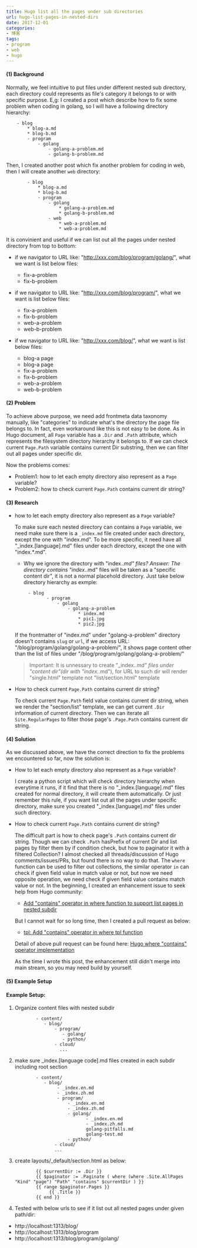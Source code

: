 ```yaml
---
title: Hugo list all the pages under sub directories
url: hugo-list-pages-in-nested-dirs
date: 2017-12-01
categories:
- 博客
tags:
- program
- web
- hugo
---
```


#### (1) Background

Normally, we feel intuitive to put files under different nested sub directory, each directory could represents as file's category it belongs to or with specific purpose.
E,g: I created a post which describe how to fix some problem when coding in golang, so I will have a following directory hierarchy:

```
    - blog
        * blog-a.md
        * blog-b.md
        - program
            - golang
                - golang-a-problem.md
                - golang-b-problem.md
```

Then, I created another post which fix another problem for coding in web, then I will create another `web` directory:

```
        - blog
            * blog-a.md
            * blog-b.md
            - program
                - golang
                    * golang-a-problem.md
                    * golang-b-problem.md
                - web
                    * web-a-problem.md
                    * web-a-problem.md
```

It is convinient and useful if we can list out all the pages under nested directory from top to bottom:

- if we navigator to URL like: "http://xxx.com/blog/program/golang/", what we want is list below files:

    * fix-a-problem
    * fix-b-problem

- if we navigator to URL like: "http://xxx.com/blog/program/", what we want is list below files:

    * fix-a-problem
    * fix-b-problem
    * web-a-problem
    * web-b-problem

- if we navigator to URL like: "http://xxx.com/blog/", what we want is list below files:

    * blog-a page
    * blog-a page
    * fix-a-problem
    * fix-b-problem
    * web-a-problem
    * web-b-problem

#### (2) Problem
To achieve above purpose, we need add frontmeta data taxonomy manually, like "categories" to indicate what's the directory the page file belongs to. In fact, even workaround like this is not easy to be done. As in Hugo document, all `Page` variable has a `.Dir` and `.Path` attribute, which represents the filesystem directory hierarchy it belongs to. If we can check current `Page.Path` variable contains current Dir substring, then we can filter out all pages under specific dir.

Now the problems comes:
- Problem1: how to let each empty directory also represent as a `Page` variable?
- Problem2: how to check current `Page.Path` contains current dir string?

#### (3) Research
- how to let each empty directory also represent as a `Page` variable?

    To make sure each nested directory can contains a `Page` variable, we need make sure there is a `_index.md` file created under each directory, except the one with "index.md". To be more specific, it need have all "_index.[language].md" files under each directory, except the one with "index.*.md".

    - Why we ignore the directory with "index.*.md" files?
    Answer: The directory contains "index.*.md" files will be taken as a "specific content dir", it is not a normal placehold directory. Just take below directory hierarchy as exmple:

    ```
         - blog
                - program
                    - golang
                        - golang-a-problem
                            * index.md
                            * pic1.jpg
                            * pic2.jpg
    ```

    If the frontmatter of "index.md" under "golang-a-problem" directory doesn't contains `slug` or `url`, if we access URL: "/blog/program/golang/golang-a-problem/", it shows page content other than the list of files under "/blog/program/golang/golang-a-problem/"

    > Important: It is unnessary to create "_index.*.md" files under "content dir"(dir with "index.*.md"), for URL to such dir will render "single.html" template not "list/section.html" template

- How to check current `Page.Path` contains current dir string?

    To check current `Page.Path` field value contains current dir string, when we render the "section/list" template, we can get current `.Dir` information of current directory. Then we can iterate all `Site.RegularPages` to filter those page's `.Page.Path` contains current dir string.

#### (4) Solution
As we discussed above, we have the correct direction to fix the problems we encountered so far, now the solution is:

- How to let each empty directory also represent as a `Page` variable?

    I create a python script which will check directory hierarchy when everytime it runs, if it find that there is no "_index.[language].md" files created for normal directory, it will create them automatically.
    Or just remember this rule, if you want list out all the pages under specific directory, make sure you created "_index.[language].md" files under such directory.

- How to check current `Page.Path` contains current dir string?

    The difficult part is how to check page's `.Path` contains current dir string. Though we can check `.Path` hasPrefix of current Dir and list pages by filter them by if condition check, but how to paginator it with a filtered Collection? I almost checked all threads/discussion of Hugo comments/issues/PRs, but found there is no way to do that.
    The `where` function can be used to filter out collections, the similar operator `in` can check if given field value in match value or not, but now we need opposite operation, we need check if given field value contains match value or not.
    In the beginning, I created an enhancement issue to seek help from Hugo community:
    - [Add "contains" operator in where function to support list pages in nested subdir](https://github.com/gohugoio/hugo/issues/4131)

    But I cannot wait for so long time, then I created a pull request as below:
    - [tpl: Add "contains" operator in where tpl function](https://github.com/gohugoio/hugo/pull/4132)

    Detail of above pull request can be found here: [Hugo where "contains" operator implementation](http://www.hdget.com/blog/program/go/hugo-where-contains-operator/)

    As the time I wrote this post, the enhancement still didn't merge into main stream, so you may need build by yourself.

#### (5) Example Setup

#### Example Setup:

1. Organize content files with nested subdir
    
    ```
            - content/
               - blog/
                   - program/
                      - golang/
                      - python/
                   - cloud/
                     ...
    ```

2. make sure _index.[language code].md files created in each subdir including root section

    ```
            - content/
               - blog/
                    - _index.en.md
                    - _index.zh.md
                    - program/
                        - _index.en.md
                        - _index.zh.md
                        - golang/
                               - _index.en.md
                               - _index.zh.md
                               golang-pitfalls.md
                               golang-test.md
                        - python/
                   - cloud/
                   ...
    ```

3.  create layouts/_default/section.html as below:

    ```
            {{ $currentDir := .Dir }}
            {{ $paginator := .Paginate ( where (where .Site.AllPages "Kind" "page") "Path" "contains" $currentDir ) }}
            {{ range $paginator.Pages }}
                 {{ .Title }}
            {{ end }}
    ```

4. Tested with below urls to see if it list out all nested pages under given path/dir:

- http://localhost:1313/blog/
- http://localhost:1313/blog/program
- http://localhost:1313/blog/program/golang/